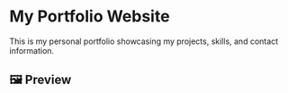 # My Portfolio Website

This is my personal portfolio showcasing my projects, skills, and contact information.

## 🖼️ Preview
